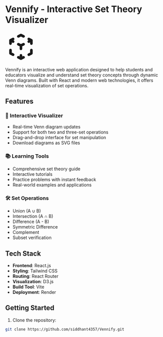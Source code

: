 # Vennify - Interactive Set Theory Visualizer

<svg xmlns="http://www.w3.org/2000/svg" width="100" height="100" viewBox="0 0 24 24" fill="none" stroke="currentColor" stroke-width="2" stroke-linecap="round" stroke-linejoin="round" class="text-blue-500">
  <path d="M14 10l-2 1m0 0l-2-1m2 1v2.5M20 7l-2 1m2-1l-2-1m2 1v2.5M14 4l-2-1-2 1M4 7l2-1M4 7l2 1M4 7v2.5M12 21l-2-1m2 1l2-1m-2 1v-2.5M6 18l-2-1v-2.5M18 18l2-1v-2.5" />
</svg>

Vennify is an interactive web application designed to help students and educators visualize and understand set theory concepts through dynamic Venn diagrams. Built with React and modern web technologies, it offers real-time visualization of set operations.

## Features

### 🎯 Interactive Visualizer
- Real-time Venn diagram updates
- Support for both two and three-set operations
- Drag-and-drop interface for set manipulation
- Download diagrams as SVG files

### 📚 Learning Tools
- Comprehensive set theory guide
- Interactive tutorials
- Practice problems with instant feedback
- Real-world examples and applications

### 🛠 Set Operations
- Union (A ∪ B)
- Intersection (A ∩ B)
- Difference (A - B)
- Symmetric Difference
- Complement
- Subset verification

## Tech Stack

- **Frontend**: React.js
- **Styling**: Tailwind CSS
- **Routing**: React Router
- **Visualization**: D3.js
- **Build Tool**: Vite
- **Deployment**: Render

## Getting Started

1. Clone the repository:
```bash
git clone https://github.com/siddhant4357/Vennify.git
